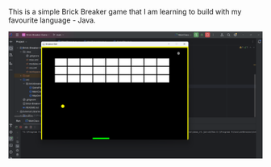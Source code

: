 This is a simple Brick Breaker game that I am learning to build with my favourite language - Java.

![Basic Game Screenshot](https://github.com/AshwinAnand868/brick-breaker/blob/main/brick-breakergame-screenshot.png)
